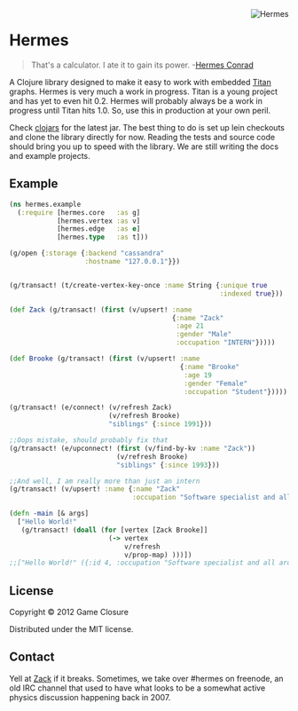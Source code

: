 <img src="http://upload.wikimedia.org/wikipedia/en/c/cb/FuturamaHermesConrad.png"  alt="Hermes" title="Hermes" align="right" height=/>


# Hermes
>That's a calculator. I ate it to gain its power.
>-[Hermes Conrad](https://www.youtube.com/watch?v=AkA0fYfT-vI)

A Clojure library designed to make it easy to work with embedded
[Titan](http://thinkaurelius.github.com/titan/) graphs. Hermes is very
much a work in progress. Titan is a young project and has yet to even
hit 0.2. Hermes will probably always be a work in progress until Titan
hits 1.0. So, use this in production at your own peril.

Check [clojars](https://clojars.org/hermes) for the latest jar. The
best thing to do is set up lein checkouts and clone the library
directly for now. Reading the tests and source code should bring you
up to speed with the library. We are still writing the docs and
example projects.


## Example
``` clojure
(ns hermes.example
  (:require [hermes.core   :as g]
            [hermes.vertex :as v]
            [hermes.edge   :as e]
            [hermes.type   :as t]))

(g/open {:storage {:backend "cassandra"
                   :hostname "127.0.0.1"}})


(g/transact! (t/create-vertex-key-once :name String {:unique true
                                                     :indexed true}))

(def Zack (g/transact! (first (v/upsert! :name
                                         {:name "Zack"
                                          :age 21
                                          :gender "Male"
                                          :occupation "INTERN"}))))

(def Brooke (g/transact! (first (v/upsert! :name
                                           {:name "Brooke"
                                            :age 19
                                            :gender "Female"
                                            :occupation "Student"}))))

(g/transact! (e/connect! (v/refresh Zack)
                         (v/refresh Brooke)
                         "siblings" {:since 1991}))

;;Oops mistake, should probably fix that
(g/transact! (e/upconnect! (first (v/find-by-kv :name "Zack"))
                           (v/refresh Brooke)
                           "siblings" {:since 1993}))

;;And well, I am really more than just an intern
(g/transact! (v/upsert! :name {:name "Zack"
                               :occupation "Software specialist and all around nice guy"}))

(defn -main [& args]
  ["Hello World!"
   (g/transact! (doall (for [vertex [Zack Brooke]]
                         (-> vertex
                             v/refresh
                             v/prop-map) )))])
;;["Hello World!" ({:id 4, :occupation "Software specialist and all around nice guy", :age 21, :name "Zack", :gender "Male"} {:id 40004, :occupation "Student", :age 19, :name "Brooke", :gender "Female"})]
```


## License

Copyright © 2012 Game Closure

Distributed under the MIT license. 

## Contact

Yell at [Zack](http://www.twitter.com/ZackMaril) if it breaks. Sometimes, we take over #hermes 
on freenode, an old IRC channel that used to have what looks to be a somewhat active physics 
discussion happening back in 2007. 

